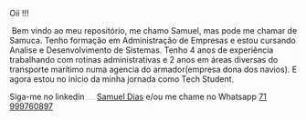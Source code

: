 Oii !!!

​		Bem vindo ao meu repositório, me chamo Samuel, mas pode me chamar de Samuca. Tenho formação em Administração de Empresas e estou cursando Analise e Desenvolvimento de Sistemas.  Tenho 4 anos de experiência trabalhando com rotinas administrativas e 2 anos em áreas diversas do transporte marítimo numa agencia do armador(empresa dona dos navios). E agora estou no inicio da minha jornada como Tech Student.



Siga-me no linkedin<img src="https://play-lh.googleusercontent.com/kMofEFLjobZy_bCuaiDogzBcUT-dz3BBbOrIEjJ-hqOabjK8ieuevGe6wlTD15QzOqw" alt="LinkedIn – Encontre seu próximo emprego – Apps no Google Play" style="zoom:4%;" /> [Samuel Dias](https://www.linkedin.com/in/samuel-dias05/) e/ou me chame no Whatsapp [71 999760897](https://api.whatsapp.com/send?phone=5571999760897)

